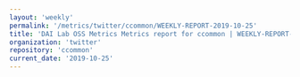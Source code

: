 ```yaml
---
layout: 'weekly'
permalink: '/metrics/twitter/ccommon/WEEKLY-REPORT-2019-10-25'
title: 'DAI Lab OSS Metrics Metrics report for ccommon | WEEKLY-REPORT-2019-10-25'
organization: 'twitter'
repository: 'ccommon'
current_date: '2019-10-25'
---
```

